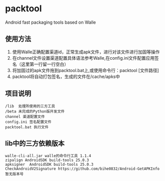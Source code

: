 # packtool
Android fast packaging tools based on Walle

## 使用方法
1. 使用Walle正确配置渠道id，正常生成apk文件，进行对该文件进行加固等操作
2. 在channel文件设置渠道配置具体语法参考Walle,在config.ini文件配置应用签名（这里第一行留一行空白）
3. 将加固过的apk文件拖到packtool.bat上,或使用命令行：packtool [文件路径]
4. packtool将自动打包签名，生成的文件在/cache/apks中

## 项目说明
~~~
/lib  处理所使用的三方工具
/beta 未完成的Python版开发文件
channel 渠道配置文件
config.ini 签名配置文件
packtool.bat 执行文件
~~~
## lib中的三方依赖版本 
~~~
walle-cli-all.jar walle的命令行工具 1.1.4
zipalign AndroidSDK build-tools 25.0.3
apksigner  AndroidSDK build-tools 25.0.3
CheckAndroidV2Signature https://github.com/bihe0832/Android-GetAPKInfo 暂无版本号
~~~~

